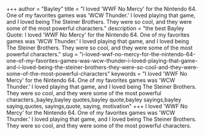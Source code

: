 +++
author = "Bayley"
title = "I loved 'WWF No Mercy' for the Nintendo 64. One of my favorites games was 'WCW Thunder.' I loved playing that game, and I loved being The Steiner Brothers. They were so cool, and they were some of the most powerful characters."
description = "the best Bayley Quote: I loved 'WWF No Mercy' for the Nintendo 64. One of my favorites games was 'WCW Thunder.' I loved playing that game, and I loved being The Steiner Brothers. They were so cool, and they were some of the most powerful characters."
slug = "i-loved-wwf-no-mercy-for-the-nintendo-64-one-of-my-favorites-games-was-wcw-thunder-i-loved-playing-that-game-and-i-loved-being-the-steiner-brothers-they-were-so-cool-and-they-were-some-of-the-most-powerful-characters"
keywords = "I loved 'WWF No Mercy' for the Nintendo 64. One of my favorites games was 'WCW Thunder.' I loved playing that game, and I loved being The Steiner Brothers. They were so cool, and they were some of the most powerful characters.,bayley,bayley quotes,bayley quote,bayley sayings,bayley saying,quotes, sayings,quote, saying, motivation"
+++
I loved 'WWF No Mercy' for the Nintendo 64. One of my favorites games was 'WCW Thunder.' I loved playing that game, and I loved being The Steiner Brothers. They were so cool, and they were some of the most powerful characters.
